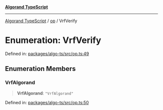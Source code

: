 [**Algorand TypeScript**](../../README.md)

***

[Algorand TypeScript](../../modules.md) / [op](../README.md) / VrfVerify

# Enumeration: VrfVerify

Defined in: [packages/algo-ts/src/op.ts:49](https://github.com/algorandfoundation/puya-ts/blob/main/packages/algo-ts/src/op.ts#L49)

## Enumeration Members

### VrfAlgorand

> **VrfAlgorand**: `"VrfAlgorand"`

Defined in: [packages/algo-ts/src/op.ts:50](https://github.com/algorandfoundation/puya-ts/blob/main/packages/algo-ts/src/op.ts#L50)
